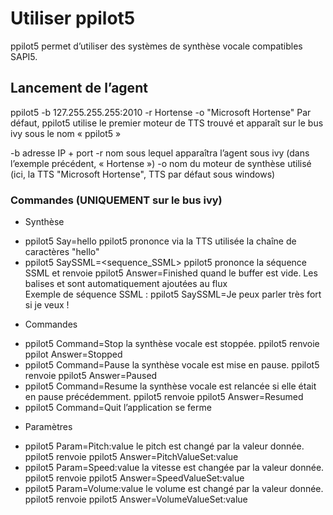 # Utiliser ppilot5
ppilot5 permet d’utiliser des systèmes de synthèse vocale compatibles SAPI5.

## Lancement de l’agent
ppilot5 -b 127.255.255.255:2010 -r Hortense -o "Microsoft Hortense"
Par défaut, ppilot5 utilise le premier moteur de TTS trouvé et apparaît sur le bus ivy sous le nom « ppilot5 »

-b	adresse IP + port
	-r	nom sous lequel apparaîtra l’agent sous ivy (dans l’exemple précédent, « Hortense »)
	-o	nom du moteur de synthèse utilisé (ici, la TTS "Microsoft Hortense", TTS par défaut sous windows)

### Commandes (UNIQUEMENT sur le bus ivy)
* Synthèse
-	ppilot5 Say=hello	ppilot5 prononce via la TTS utilisée la chaîne de caractères "hello"
-	ppilot5 SaySSML=<sequence_SSML>	ppilot5 prononce la séquence SSML et renvoie ppilot5 Answer=Finished quand le buffer est vide. Les balises <speak> et </speak> sont automatiquement ajoutées au flux	
Exemple de séquence SSML : 
ppilot5 SaySSML=Je peux parler <emphasis level="strong">très fort</emphasis> si je veux !
* Commandes
-	ppilot5 Command=Stop	la synthèse vocale est stoppée. ppilot5 renvoie ppilot Answer=Stopped
-	ppilot5 Command=Pause	la synthèse vocale est mise en pause. ppilot5 renvoie ppilot5 Answer=Paused
-	ppilot5 Command=Resume	la synthèse vocale est relancée si elle était en pause précédemment. ppilot5 renvoie ppilot5 Answer=Resumed
-	ppilot5 Command=Quit	l’application se ferme
* Paramètres
-	ppilot5 Param=Pitch:value	le pitch est changé par la valeur donnée. ppilot5 renvoie ppilot5 Answer=PitchValueSet:value
-	ppilot5 Param=Speed:value	la vitesse est changée par la valeur donnée. ppilot5 renvoie ppilot5 Answer=SpeedValueSet:value
-	ppilot5 Param=Volume:value	le volume est changé par la valeur donnée. ppilot5 renvoie ppilot5 Answer=VolumeValueSet:value
